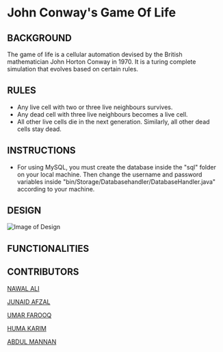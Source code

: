 # John Conway's Game Of Life

## BACKGROUND

The game of life is a cellular automation devised by the British mathematician John Horton Conway in 1970. It is a turing complete simulation that evolves based on certain rules.

## RULES

* Any live cell with two or three live neighbours survives.
* Any dead cell with three live neighbours becomes a live cell.
* All other live cells die in the next generation. Similarly, all other dead cells stay dead.

## INSTRUCTIONS

* For using MySQL, you must create the database inside the "sql" folder on your local machine. Then change the username and password variables inside "bin/Storage/Databasehandler/DatabaseHandler.java" according to your machine.

## DESIGN

![Image of Design](https://github.com/ummarikram/GameOfLife/blob/main/design/John%20Conway%E2%80%99s%20Game%20of%20Life%20Design.png)

## FUNCTIONALITIES

## CONTRIBUTORS

[NAWAL ALI](https://github.com/mnawalali4)

[JUNAID AFZAL](https://github.com/MuhammadJunaidAfzal)

[UMAR FAROOQ](https://github.com/Um827)

[HUMA KARIM](https://github.com/humakarim44)

[ABDUL MANNAN](https://github.com/Abdulmannan111)
